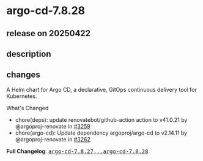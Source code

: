 # argo-cd-7.8.28

## release on 20250422
## description
## changes
A Helm chart for Argo CD, a declarative, GitOps continuous delivery tool for Kubernetes.

What's Changed

* chore(deps): update renovatebot/github-action action to v41.0.21 by @argoproj-renovate in <a class="issue-link js-issue-link" data-error-text="Failed to load title" data-id="3007452737" data-permission-text="Title is private" data-url="https://github.com/argoproj/argo-helm/issues/3259" data-hovercard-type="pull_request" data-hovercard-url="/argoproj/argo-helm/pull/3259/hovercard" href="https://github.com/argoproj/argo-helm/pull/3259">#3259</a>
* chore(argo-cd): Update dependency argoproj/argo-cd to v2.14.11 by @argoproj-renovate in <a class="issue-link js-issue-link" data-error-text="Failed to load title" data-id="3011554330" data-permission-text="Title is private" data-url="https://github.com/argoproj/argo-helm/issues/3262" data-hovercard-type="pull_request" data-hovercard-url="/argoproj/argo-helm/pull/3262/hovercard" href="https://github.com/argoproj/argo-helm/pull/3262">#3262</a>

<strong>Full Changelog</strong>: <a class="commit-link" href="https://github.com/argoproj/argo-helm/compare/argo-cd-7.8.27...argo-cd-7.8.28"><tt>argo-cd-7.8.27...argo-cd-7.8.28</tt></a>

